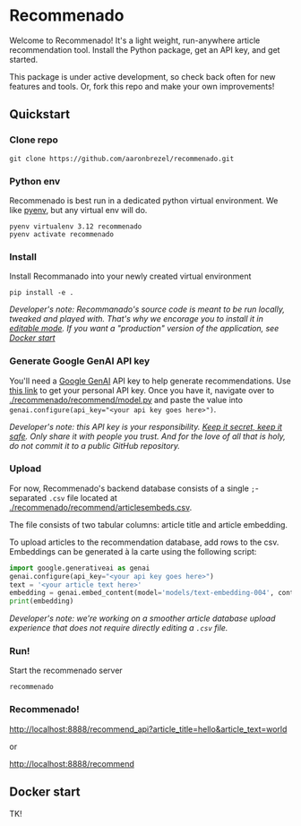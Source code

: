# Recommenado

Welcome to Recommenado! It's a light weight, run-anywhere article recommendation tool. Install the Python package, get an API key, and get started. 

This package is under active development, so check back often for new features and tools. Or, fork this repo and make your own improvements! 

## Quickstart

### Clone repo

```
git clone https://github.com/aaronbrezel/recommenado.git
```

### Python env

Recommenado is best run in a dedicated python virtual environment. We like [pyenv](https://github.com/pyenv/pyenv), but any virtual env will do.

```
pyenv virtualenv 3.12 recommenado
pyenv activate recommenado
```

### Install

Install Recommanado into your newly created virtual environment
```
pip install -e .
```

*Developer's note: Recommanado's source code is meant to be run locally, tweaked and played with. That's why we encorage you to install it in [editable mode](https://setuptools.pypa.io/en/latest/userguide/development_mode.html#development-mode-a-k-a-editable-installs). If you want a "production" version of the application, see [Docker start](#docker-start)*

### Generate Google GenAI API key

You'll need a [Google GenAI](https://ai.google.dev/gemini-api/docs) API key to help generate recommendations. Use [this link](https://aistudio.google.com/app/apikey) to get your personal API key. Once you have it, navigate over to [./recommenado/recommend/model.py](./recommenado/recommend/model.py) and paste the value into `genai.configure(api_key="<your api key goes here>")`. 

*Developer's note: this API key is your responsibility. [Keep it secret, keep it safe](https://towardsdatascience.com/how-you-can-and-why-you-should-secure-your-api-keys-e433acc2f22d). Only share it with people you trust. And for the love of all that is holy, do not commit it to a public GitHub repository.*

### Upload

For now, Recommenado's backend database consists of a single `;`-separated `.csv` file located at [./recommenado/recommend/articlesembeds.csv](./recommenado/recommend/articlesembeds.csv). 

The file consists of two tabular columns: article title and article embedding.

To upload articles to the recommendation database, add rows to the csv. Embeddings can be generated à la carte using the following script:

```Python
import google.generativeai as genai
genai.configure(api_key="<your api key goes here>")
text = '<your article text here>'
embedding = genai.embed_content(model='models/text-embedding-004', content=text, task_type='models/text-embedding-004')['embedding']
print(embedding)
```

*Developer's note: we're working on a smoother article database upload experience that does not require directly editing a `.csv` file.*

### Run!

Start the recommenado server
```
recommenado
```

### Recommenado!

[http://localhost:8888/recommend_api?article_title=hello&article_text=world](http://localhost:8888/recommend_api?article_title=hello&article_text=world)

or 

[http://localhost:8888/recommend](http://localhost:8888/recommend)


## Docker start

TK!